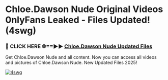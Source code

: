 # Chloe.Dawson Nude Original Videos 0nlyFans Leaked - Files Updated! (4swg)

<h3>🔴 CLICK HERE 🌐==►► <a href="https://tinyurl.com/ehrbuxhb" rel="nofollow">Chloe.Dawson Nude Updated Files</a></h3>

Get Chloe.Dawson Nude and all content. Now you can access all videos and pictures of Chloe.Dawson Nude. New Updated Files 2025!

[![4swg](https://i.imgur.com/lVYEuWS.gif)](https://tinyurl.com/ehrbuxhb)
